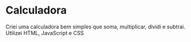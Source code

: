 ﻿# Calculadora

Criei uma calculadora bem simples que soma, multiplicar, dividi e subtrai. Utilizei HTML, JavaScript e CSS 
